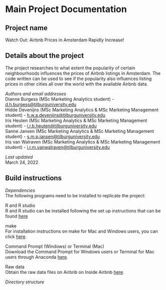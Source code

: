 Main Project Documentation
=============================================================================

Project name
------------
Watch Out: Airbnb Prices in Amsterdam Rapidly Increase!

Details about the project
------------
The project researches to what extent the popularity of certain neighbourhoods influences the prices of Airbnb listings in Amsterdam. The code written can be used to see if the popularity also influences listing prices in other cities all over the world with the available Airbnb data.

*Authors and email addresses*<br/>
Dianne Burgess (MSc Marketing Analytics student) - d.h.burgess@tilburguniversity.edu <br/>
Hidde Devenijns (MSc Marketing Analytics & MSc Marketing Management student) - h.w.a.devenijns@tilburguniversity.edu <br/>
Iris Heuten (MSc Marketing Analytics & MSc Marketing Management student) - i.r.b.heuten@tilburguniversity.edu <br/>
Sanne Jansen (MSc Marketing Analytics & MSc Marketing Management student) - s.m.p.jansen@tilburguniversity.edu <br/>
Iris van Walraven (MSc Marketing Analytics & MSc Marketing Management student) - i.r.m.vanwalraven@tilburguniversity.edu <br/>

*Last updated* <br/>
March 24, 2022

Build instructions
---------------

*Dependencies*<br/>
The following programs need to be installed to replicate the project:<br/>

R and R studio<br/>
  R and R studio can be installed following the set up instructions that can be found [here](https://tilburgsciencehub.com/building-blocks/configure-your-computer/statistics-and-computation/r/)
  
make <br/>
  For installation instructions on make for Mac and Windows users, you can click [here](https://tilburgsciencehub.com/building-blocks/configure-your-computer/automation-and-workflows/make/).
  
Command Prompt (Windows) or Terminal (Mac)  <br/>
  Download the Command Prompt for Windows users or Terminal for Mac users through Anaconda [here](https://www.anaconda.com/products/individual).
  
Raw data <br/>
  Obtain the raw data files on Airbnb on Inside Airbnb [here](http://insideairbnb.com/get-the-data.html).

*Directory structure* <br/>

  
